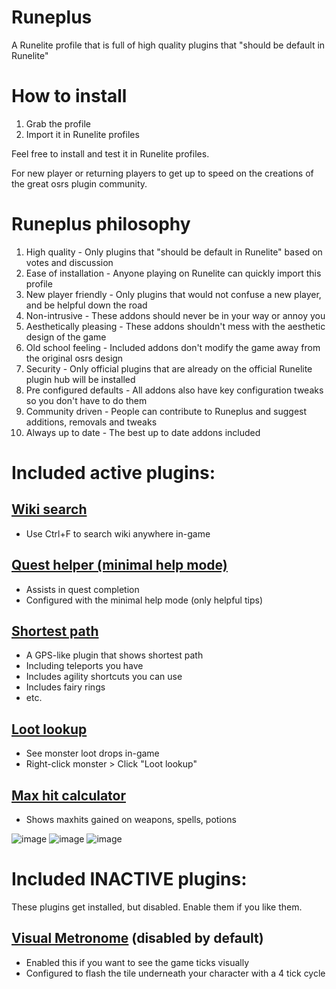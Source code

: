 # Runeplus
A Runelite profile that is full of high quality plugins that "should be default in Runelite"

# How to install
1. Grab the profile
2. Import it in Runelite profiles

Feel free to install and test it in Runelite profiles.

For new player or returning players to get up to speed on the creations of the great osrs plugin community. 


# Runeplus philosophy
1. High quality - Only plugins that "should be default in Runelite" based on votes and discussion
2. Ease of installation - Anyone playing on Runelite can quickly import this profile
3. New player friendly - Only plugins that would not confuse a new player, and be helpful down the road
4. Non-intrusive - These addons should never be in your way or annoy you
5. Aesthetically pleasing - These addons shouldn't mess with the aesthetic design of the game
6. Old school feeling - Included addons don't modify the game away from the original osrs design
7. Security - Only official plugins that are already on the official Runelite plugin hub will be installed
8. Pre configured defaults - All addons also have key configuration tweaks so you don't have to do them
9. Community driven - People can contribute to Runeplus and suggest additions, removals and tweaks
10. Always up to date - The best up to date addons included

# Included active plugins:

## [Wiki search](https://runelite.net/plugin-hub/show/wiki-search-shortcuts)

- Use Ctrl+F to search wiki anywhere in-game

## [Quest helper (minimal help mode)](https://runelite.net/plugin-hub/show/quest-helper)

- Assists in quest completion
- Configured with the minimal help mode (only helpful tips) 

## [Shortest path](https://runelite.net/plugin-hub/show/shortest-path)

- A GPS-like plugin that shows shortest path
- Including teleports you have
- Includes agility shortcuts you can use
- Includes fairy rings
- etc.

## [Loot lookup](https://runelite.net/plugin-hub/show/loot-lookup)

- See monster loot drops in-game
- Right-click monster > Click "Loot lookup"

## [Max hit calculator](https://runelite.net/plugin-hub/show/max-hit-calculator)

- Shows maxhits gained on weapons, spells, potions

![image](https://github.com/user-attachments/assets/8d615d4e-6522-4faf-94d8-72f507c06d4c) ![image](https://github.com/user-attachments/assets/ab21db41-5569-4c7f-b49c-83aeca30aa76) ![image](https://github.com/user-attachments/assets/58abaf9c-9bd0-4638-a714-a2d88d2d2213)




# Included INACTIVE plugins:

These plugins get installed, but disabled. Enable them if you like them.

## [Visual Metronome](https://runelite.net/plugin-hub/show/visual-metronome) (disabled by default)

- Enabled this if you want to see the game ticks visually
- Configured to flash the tile underneath your character with a 4 tick cycle
